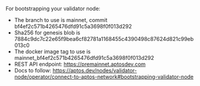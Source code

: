 For bootstrapping your validator node:

- The branch to use is mainnet, commit bf4ef2c571b4265476dfd91c5a3698f0f013d292
- Sha256 for genesis blob is 7884c9dc7c22e65f9bea6cf82781a1168455c4390498c87624d821c99eb013c0
- The docker image tag to use is mainnet_bf4ef2c571b4265476dfd91c5a3698f0f013d292
- REST API endpoint: https://premainnet.aptosdev.com
- Docs to follow: https://aptos.dev/nodes/validator-node/operator/connect-to-aptos-network#bootstrapping-validator-node

